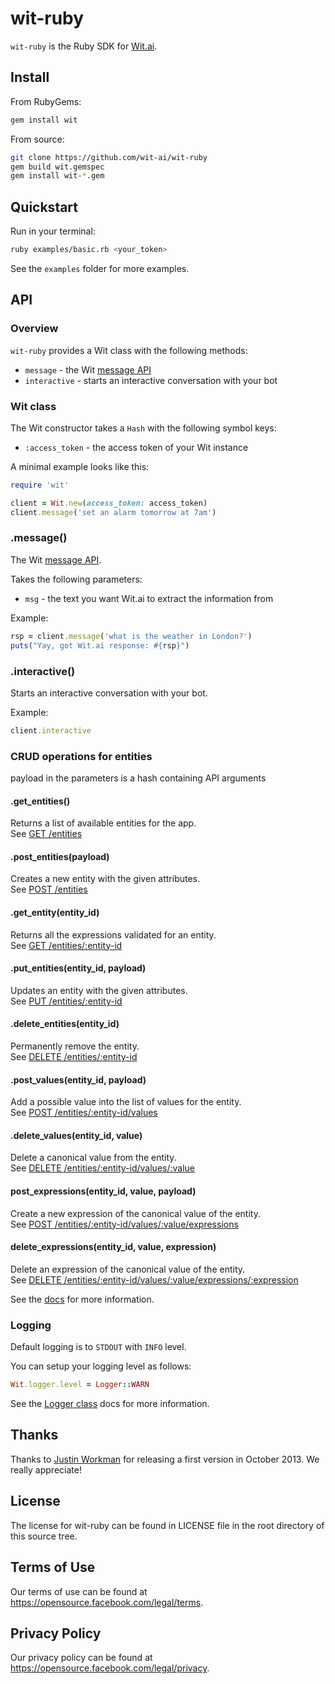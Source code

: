 # wit-ruby

`wit-ruby` is the Ruby SDK for [Wit.ai](http://wit.ai).

## Install

From RubyGems:
```bash
gem install wit
```

From source:
```bash
git clone https://github.com/wit-ai/wit-ruby
gem build wit.gemspec
gem install wit-*.gem
```

## Quickstart

Run in your terminal:

```bash
ruby examples/basic.rb <your_token>
```

See the `examples` folder for more examples.

## API

### Overview

`wit-ruby` provides a Wit class with the following methods:
* `message` - the Wit [message API](https://wit.ai/docs/http/20160330#get-intent-via-text-link)
* `interactive` - starts an interactive conversation with your bot

### Wit class

The Wit constructor takes a `Hash` with the following symbol keys:
* `:access_token` - the access token of your Wit instance

A minimal example looks like this:
```ruby
require 'wit'

client = Wit.new(access_token: access_token)
client.message('set an alarm tomorrow at 7am')
```

### .message()

The Wit [message API](https://wit.ai/docs/http/20160330#get-intent-via-text-link).

Takes the following parameters:
* `msg` - the text you want Wit.ai to extract the information from

Example:
```ruby
rsp = client.message('what is the weather in London?')
puts("Yay, got Wit.ai response: #{rsp}")
```

### .interactive()

Starts an interactive conversation with your bot.

Example:
```ruby
client.interactive
```

### CRUD operations for entities
payload in the parameters is a hash containing API arguments

#### .get_entities()
Returns a list of available entities for the app.  
See [GET /entities](https://wit.ai/docs/http/20160526#get--entities-link)

#### .post_entities(payload)
Creates a new entity with the given attributes.  
See [POST /entities](https://wit.ai/docs/http/20160526#post--entities-link)

#### .get_entity(entity_id)
Returns all the expressions validated for an entity.  
See [GET /entities/:entity-id](https://wit.ai/docs/http/20160526#get--entities-:entity-id-link)

#### .put_entities(entity_id, payload)
Updates an entity with the given attributes.  
See [PUT /entities/:entity-id](https://wit.ai/docs/http/20160526#put--entities-:entity-id-link)

#### .delete_entities(entity_id)
Permanently remove the entity.  
See [DELETE /entities/:entity-id](https://wit.ai/docs/http/20160526#delete--entities-:entity-id-link)

#### .post_values(entity_id, payload)
Add a possible value into the list of values for the entity.  
See [POST /entities/:entity-id/values](https://wit.ai/docs/http/20160526#post--entities-:entity-id-values-link)

#### .delete_values(entity_id, value)
Delete a canonical value from the entity.  
See [DELETE /entities/:entity-id/values/:value](https://wit.ai/docs/http/20160526#delete--entities-:entity-id-values-link)

#### post_expressions(entity_id, value, payload)
Create a new expression of the canonical value of the entity.  
See [POST /entities/:entity-id/values/:value/expressions](https://wit.ai/docs/http/20160526#post--entities-:entity-id-values-:value-id-expressions-link)

#### delete_expressions(entity_id, value, expression)
Delete an expression of the canonical value of the entity.  
See [DELETE /entities/:entity-id/values/:value/expressions/:expression](https://wit.ai/docs/http/20160526#delete--entities-:entity-id-values-:value-id-expressions-link)

See the [docs](https://wit.ai/docs) for more information.

### Logging

Default logging is to `STDOUT` with `INFO` level.

You can setup your logging level as follows:
```ruby
Wit.logger.level = Logger::WARN
```
See the [Logger class](http://ruby-doc.org/stdlib-2.1.0/libdoc/logger/rdoc/Logger.html) docs for more information.

## Thanks

Thanks to [Justin Workman](http://github.com/xtagon) for releasing a first version in October 2013. We really appreciate!


## License

The license for wit-ruby can be found in LICENSE file in the root directory of this source tree.


## Terms of Use

Our terms of use can be found at https://opensource.facebook.com/legal/terms.


## Privacy Policy

Our privacy policy can be found at https://opensource.facebook.com/legal/privacy.
